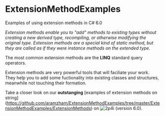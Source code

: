 # ExtensionMethodExamples
Examples of using extension methods in C# 6.0

_Extension methods enable you to "add" methods to existing types without creating a new derived type, recompiling, or otherwise modifying the original type. Extension methods are a special kind of static method, but they are called as if they were instance methods on the extended type._

The most common extension methods are the **LINQ** standard query operators.

Extension methods are very powerful tools that will faciliate your work. They help you to add some fuctionality into existing classes and structures, meanwhile not touching their formation.

Take a closer look on our **outstanging** [examples of extension methods on string] (https://github.com/aramzham/ExtensionMethodExamples/tree/master/ExtensionMethodExamples/ExtensionMethods) on ![2p4i](https://cloud.githubusercontent.com/assets/25085025/21995752/0803e500-dc40-11e6-8ea0-733f5af7251e.png) (version 6.0).

